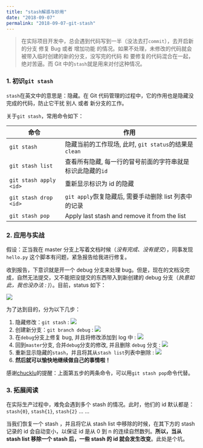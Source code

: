 ```yaml
---
title: "stash解惑与妙用"
date: "2018-09-07"
permalink: "2018-09-07-git-stash"
---
```


> 在实际项目开发中，总会遇到代码写到一半（没法去打`commit`），去开启新的分支 修复 Bug 或者 增加功能 的情况。如果不处理，未修改的代码就会被带入临时创建的新的分支，没写完的代码 和 要修复的代码混合在一起，绝对苦逼。而 Git 中的`stash`就是用来对付这种情况。

### 1. 初识`git stash`

`stash`在英文中的意思是：隐藏。在 Git 代码管理的过程中，它的作用也是隐藏没完成的代码，防止它干扰 别人 或者 新分支的工作。

关于`git stash`，常用命令如下：

| 命令                   | 作用                                                       |
| ---------------------- | ---------------------------------------------------------- |
| `git stash`            | 隐藏当前的工作现场, 此时, `git status`的结果是 `clean`     |
| `git stash list`       | 查看所有隐藏, 每一行的冒号前面的字符串就是标识此隐藏的`id` |
| `git stash apply <id>` | 重新显示标识为 id 的隐藏                                   |
| `git stash drop <id>`  | `git apply`恢复隐藏后, 需要手动删除 list 列表中的记录      |
| `git stash pop`        | Apply last stash and remove it from the list               |

### 2. 应用与实战

假设：正当我在 master 分支上写着文档时候（_没有完成、没有提交_），同事发现 `hello.py` 这个脚本有问题，紧急报告给我进行修复。

收到报告，下意识就是开一个 debug 分支来处理 bug。但是，现在的文档没完成，自然无法提交，又不能把没提交的东西带入到新创建的 debug 分支（_执意如此，我也没办法 : \)_）。目前，status 如下：

![](https://static.godbmw.com/images/Git/stash解惑与妙用/1.png)

为了达到目的，分为以下几步：

1. 隐藏修改：`git stash` : ![](https://static.godbmw.com/images/Git/stash解惑与妙用/2.png)
2. 创建新分支：`git branch debug` : ![](https://static.godbmw.com/images/Git/stash解惑与妙用/3.png)
3. 在`debug`分支上修复 bug, 并且将修改添加到 log 中 : ![](https://static.godbmw.com/images/Git/stash解惑与妙用/4.png)
4. 回到`master`分支, 合并`debug`分支的修改, 并且删除 `debug` 分支 : ![](https://static.godbmw.com/images/Git/stash解惑与妙用/5.png)
5. 重新显示隐藏的`stash`，并且将其从`stash list`列表中删除 : ![](https://static.godbmw.com/images/Git/stash解惑与妙用/6.png)
6. **然后就可以愉快地继续做自己的事情啦！**

感谢[chucklu](https://www.cnblogs.com/chucklu/)的提醒：上面第五步的两条命令，可以用`git stash pop`命令代替。

### 3. 拓展阅读

在实际生产过程中，难免会遇到多个 stash 的情况。此时，他们的 id 默认都是：`stash{0}`, `stash{1}`, `stash{2}` ... ...

当我们恢复一个 stash ，并且将它从 stash list 中移除的时候，在其下方的 stash 记录的 id 会自动变小，以保证 id 是从 0 到 n 的连续自然数列。**所以，当从 stash list 移除一个 stash 后，一些 stash 的 id 就会发生改变**。此处是个坑。
